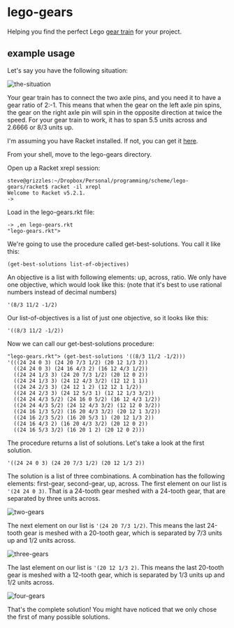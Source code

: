 lego-gears
==========

Helping you find the perfect Lego [gear train](https://en.wikipedia.org/wiki/Gear_train) for your project.

## example usage

Let's say you have the following situation:

![the-situation](https://raw.github.com/2sb18/lego-gears/master/readme-pics/example-usage.jpg)

Your gear train has to connect the two axle pins, and you need it to have a gear ratio of 2:-1. This means that when the gear on the left axle pin spins, the gear on the right axle pin will spin in the opposite direction at twice the speed. For your gear train to work, it has to span 5.5 units across and 2.6666 or 8/3 units up.

I'm assuming you have Racket installed. If not, you can get it [here](http://racket-lang.org/download/).

From your shell, move to the lego-gears directory.

Open up a Racket xrepl session:

```shell
steve@grizzles:~/Dropbox/Personal/programming/scheme/lego-gears/racket$ racket -il xrepl
Welcome to Racket v5.2.1.
->
```

Load in the lego-gears.rkt file:

```shell
-> ,en lego-gears.rkt
"lego-gears.rkt"> 
```

We're going to use the procedure called get-best-solutions. You call it like this:

 ```racket
(get-best-solutions list-of-objectives)
```

An objective is a list with following elements: up, across, ratio. We only have one objective, which would look like this: (note that it's best to use rational numbers instead of decimal numbers)

```racket
'(8/3 11/2 -1/2)
```

Our list-of-objectives is a list of just one objective, so it looks like this:

```racket
'((8/3 11/2 -1/2))
```

Now we can call our get-best-solutions procedure:

```shell
"lego-gears.rkt"> (get-best-solutions '((8/3 11/2 -1/2)))
'(((24 24 0 3) (24 20 7/3 1/2) (20 12 1/3 2))
  ((24 24 0 3) (24 16 4/3 2) (16 12 4/3 1/2))
  ((24 24 1/3 3) (24 20 7/3 1/2) (20 12 0 2))
  ((24 24 1/3 3) (24 12 4/3 3/2) (12 12 1 1))
  ((24 24 2/3 3) (24 12 1 2) (12 12 1 1/2))
  ((24 24 2/3 3) (24 12 5/3 1) (12 12 1/3 3/2))
  ((24 24 4/3 5/2) (24 16 0 5/2) (16 12 4/3 1/2))
  ((24 24 4/3 5/2) (24 12 4/3 3/2) (12 12 0 3/2))
  ((24 16 1/3 5/2) (16 20 4/3 3/2) (20 12 1 3/2))
  ((24 16 2/3 5/2) (16 20 5/3 1) (20 12 1/3 2))
  ((24 16 4/3 2) (16 20 4/3 3/2) (20 12 0 2))
  ((24 16 5/3 3/2) (16 20 1 2) (20 12 0 2)))
```

The procedure returns a list of solutions. Let's take a look at the first solution.

```racket
'((24 24 0 3) (24 20 7/3 1/2) (20 12 1/3 2))
```

The solution is a list of three combinations. A combination has the following elements: first-gear, second-gear, up, across. The first element on our list is ```'(24 24 0 3)```. That is a 24-tooth gear meshed with a 24-tooth gear, that are separated by three units across.

![two-gears](https://raw.github.com/2sb18/lego-gears/master/readme-pics/two-gears.jpg)

The next element on our list is ```'(24 20 7/3 1/2)```. This means the last 24-tooth gear is meshed with a 20-tooth gear, which is separated by 7/3 units up and 1/2 units across.

![three-gears](https://raw.github.com/2sb18/lego-gears/master/readme-pics/three-gears.jpg)

The last element on our list is ```'(20 12 1/3 2)```. This means the last 20-tooth gear is meshed with a 12-tooth gear, which is separated by 1/3 units up and 1/2 units across.

![four-gears](https://raw.github.com/2sb18/lego-gears/master/readme-pics/four-gears.jpg)

That's the complete solution! You might have noticed that we only chose the first of many possible solutions. 
